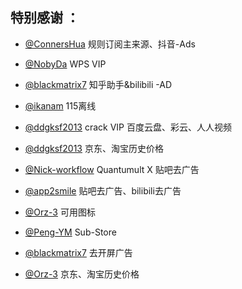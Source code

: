 ## 特别感谢 ：

* [@ConnersHua](https://github.com/DivineEngine/Profiles/tree/master) 规则订阅主来源、抖音-Ads

* [@NobyDa](https://github.com/NobyDa/Script/tree/master) WPS VIP

* [@blackmatrix7](https://github.com/blackmatrix7/ios_rule_script) 知乎助手&bilibili -AD

* [@ikanam](https://github.com/ikanam/Surge-Scripts) 115离线

* [@ddgksf2013](https://github.com/ddgksf2013/Cuttlefish/blob/master/Rewrite/UnlockApp.conf) crack VIP 百度云盘、彩云、人人视频

* [@ddgksf2013](https://raw.githubusercontent.com/ddgksf2013/Cuttlefish/master/Rewrite/History_price.conf) 京东、淘宝历史价格

* [@Nick-workflow](https://github.com/Nick-workflow/script-test) Quantumult X 贴吧去广告

* [@app2smile](https://github.com/app2smile/rules) 贴吧去广告、bilibili去广告

* [@Orz-3](https://github.com/Orz-3/mini) 可用图标

* [@Peng-YM](https://github.com/Peng-YM/Sub-Store) Sub-Store

* [@blackmatrix7](https://raw.githubusercontent.com/blackmatrix7/ios_rule_script/master/script/startup/startup.lnplugin) 去开屏广告

* [@Orz-3](https://raw.githubusercontent.com/Orz-3/QuantumultX/master/JD_TB_price.conf) 京东、淘宝历史价格

